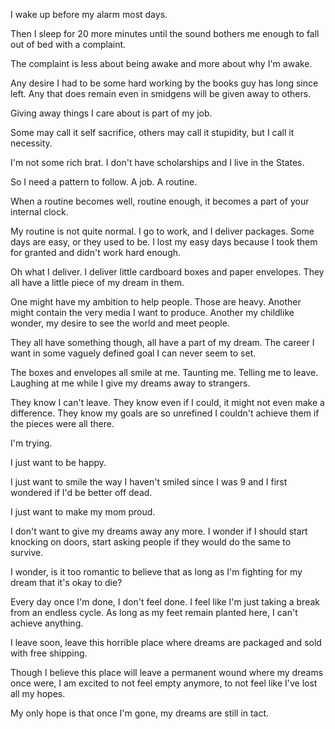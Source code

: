 I wake up before my alarm most days.

Then I sleep for 20 more minutes until the sound bothers me enough to fall out of bed with a complaint.

The complaint is less about being awake and more about why I'm awake.

Any desire I had to be some hard working by the books guy has long since left. Any that does remain even in smidgens will be given away to others.

Giving away things I care about is part of my job.

Some may call it self sacrifice, others may call it stupidity, but I call it necessity.

I'm not some rich brat. I don't have scholarships and I live in the States.

So I need a pattern to follow. A job. A routine.

When a routine becomes well, routine enough, it becomes a part of your internal clock.

My routine is not quite normal. I go to work, and I deliver packages. Some days are easy, or they used to be. I lost my easy days because I took them for granted and didn't work hard enough.

Oh what I deliver. I deliver little cardboard boxes and paper envelopes. They all have a little piece of my dream in them.

One might have my ambition to help people. Those are heavy. Another might contain the very media I want to produce. Another my childlike wonder, my desire to see the world and meet people.

They all have something though, all have a part of my dream. The career I want in some vaguely defined goal I can never seem to set.

The boxes and envelopes all smile at me. Taunting me. Telling me to leave. Laughing at me while I give my dreams away to strangers.

They know I can't leave. They know even if I could, it might not even make a difference. They know my goals are so unrefined I couldn't achieve them if the pieces were all there.

I'm trying.

I just want to be happy.

I just want to smile the way I haven't smiled since I was 9 and I first wondered if I'd be better off dead.

I just want to make my mom proud.

I don't want to give my dreams away any more. I wonder if I should start knocking on doors, start asking people if they would do the same to survive.

I wonder, is it too romantic to believe that as long as I'm fighting for my dream that it's okay to die?

Every day once I'm done, I don't feel done. I feel like I'm just taking a break from an endless cycle. As long as my feet remain planted here, I can't achieve anything.

I leave soon, leave this horrible place where dreams are packaged and sold with free shipping.

Though I believe this place will leave a permanent wound where my dreams once were, I am excited to not feel empty anymore, to not feel like I've lost all my hopes.

My only hope is that once I'm gone, my dreams are still in tact.